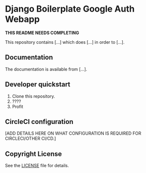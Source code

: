 # Django Boilerplate Google Auth Webapp

**THIS README NEEDS COMPLETING**

This repository contains [...] which does [...] in order to [...].

## Documentation

The documentation is available from [...].

## Developer quickstart

1. Clone this repository.
2. ????
3. Profit

## CircleCI configuration

[ADD DETAILS HERE ON WHAT CONFIGURATION IS REQUIRED FOR CIRCLECI/OTHER CI/CD.]

## Copyright License

See the [LICENSE](LICENSE) file for details.

